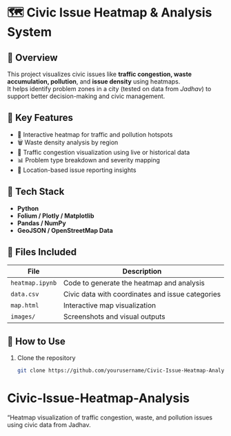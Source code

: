 # 🗺️ Civic Issue Heatmap & Analysis System

## 📍 Overview
This project visualizes civic issues like **traffic congestion, waste accumulation, pollution**, and **issue density** using heatmaps.  
It helps identify problem zones in a city (tested on data from *Jadhav*) to support better decision-making and civic management.

## 🎯 Key Features
- 🌆 Interactive heatmap for traffic and pollution hotspots  
- 🗑️ Waste density analysis by region  
- 🚦 Traffic congestion visualization using live or historical data  
- 📊 Problem type breakdown and severity mapping  
- 📍 Location-based issue reporting insights  

## 🧠 Tech Stack
- **Python**
- **Folium / Plotly / Matplotlib**
- **Pandas / NumPy**
- **GeoJSON / OpenStreetMap Data**

## 📂 Files Included
| File | Description |
|------|--------------|
| `heatmap.ipynb` | Code to generate the heatmap and analysis |
| `data.csv` | Civic data with coordinates and issue categories |
| `map.html` | Interactive map visualization |
| `images/` | Screenshots and visual outputs |

## 🧩 How to Use
1. Clone the repository  
   ```bash
   git clone https://github.com/yourusername/Civic-Issue-Heatmap-Analysis.git
# Civic-Issue-Heatmap-Analysis
“Heatmap visualization of traffic congestion, waste, and pollution issues using civic data from Jadhav.
